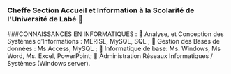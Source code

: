 ### Cheffe Section Accueil et Information à la Scolarité de l'Université de Labé 👋
 ###CONNAISSANCES EN INFORMATIQUES :
	Analyse, et Conception des Systèmes d’Informations : MERISE, MySQL, SQL ; 
	Gestion des Bases de données : Ms Access, MySQL ; 
	Informatique de base: Ms. Windows, Ms Word, Ms. Excel, PowerPoint;
	Administration Réseaux Informatiques / Systèmes (Windows server).

<!--
**kadiza1332/kadiza1332** is a ✨ _special_ ✨ repository because its `README.md` (this file) appears on your GitHub profile.

Here are some ideas to get you started:

- 🔭 I’m currently working on ...
- 🌱 I’m currently learning ...
- 👯 I’m looking to collaborate on ...
- 🤔 I’m looking for help with ...
- 💬 Ask me about ...
- 📫 How to reach me: ...
- 😄 Pronouns: ...
- ⚡ Fun fact: ...
-->
